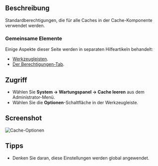 <!-- Filename: Help4.x:Cache:_Options / Display title: Cache: Optionen -->

## Beschreibung

Standardberechtigungen, die für alle Caches in der Cache-Komponente verwendet werden.

### Gemeinsame Elemente

Einige Aspekte dieser Seite werden in separaten Hilfeartikeln behandelt:

* [Werkzeugleisten](jdocmanual?article=help/common-elements/toolbars).
* [Der Berechtigungen-Tab](jdocmanual?article=help/common-elements/edit-permissions).

## Zugriff

- Wählen Sie **System → Wartungspanel → Cache leeren** aus dem Administrator-Menü.
- Wählen Sie die **Optionen**-Schaltfläche in der Werkzeugleiste.

## Screenshot

![Cache-Optionen](../../../de/images/maintenance/cache-options.png)

## Tipps

- Denken Sie daran, diese Einstellungen werden global angewendet.